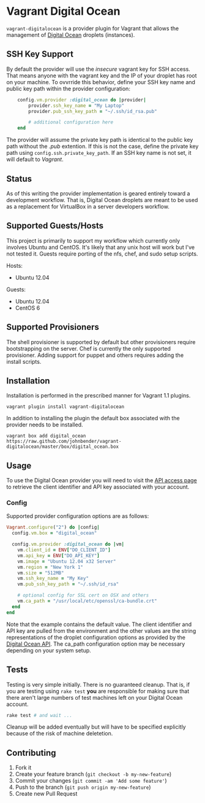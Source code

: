 # Vagrant Digital Ocean

`vagrant-digitalocean` is a provider plugin for Vagrant that allows the management of [Digital Ocean](https://www.digitalocean.com/) droplets (instances).

## SSH Key Support

By default the provider will use the *insecure* vagrant key for SSH access. That means anyone with the vagrant key and the IP of your droplet has root on your machine. To ovvrride this behavior, define your SSH key name and public key path within the provider configuration:

```ruby
    config.vm.provider :digital_ocean do |provider|
        provider.ssh_key_name = "My Laptop"
        provider.pub_ssh_key_path = "~/.ssh/id_rsa.pub"

        # additional configuration here
    end
```

The provider will assume the private key path is identical to the public key path without the *.pub* extention. If this is not the case, define the private key path using `config.ssh.private_key_path`. If an SSH key name is not set, it will default to *Vagrant*.

## Status

As of this writing the provider implementation is geared entirely toward a development workflow. That is, Digital Ocean droplets are meant to be used as a replacement for VirtualBox in a server developers workflow.

## Supported Guests/Hosts

This project is primarily to support my workflow which currently only involves Ubuntu and CentOS. It's likely that any unix host will work but I've not tested it. Guests require porting of the nfs, chef, and sudo setup scripts.

Hosts:

* Ubuntu 12.04

Guests:

* Ubuntu 12.04
* CentOS 6

## Supported Provisioners

The shell provisioner is supported by default but other provisioners require bootstrapping on the server. Chef is currently the only supported provisioner. Adding support for puppet and others requires adding the install scripts.

## Installation

Installation is performed in the prescribed manner for Vagrant 1.1 plugins.

    vagrant plugin install vagrant-digitalocean

In addition to installing the plugin the default box associated with the provider needs to be installed.

    vagrant box add digital_ocean https://raw.github.com/johnbender/vagrant-digitalocean/master/box/digital_ocean.box

## Usage

To use the Digital Ocean provider you will need to visit the [API access page](https://www.digitalocean.com/api_access) to retrieve the client identifier and API key associated with your account.

### Config

Supported provider configuration options are as follows:

```ruby
Vagrant.configure("2") do |config|
  config.vm.box = "digital_ocean"

  config.vm.provider :digital_ocean do |vm|
    vm.client_id = ENV["DO_CLIENT_ID"]
    vm.api_key = ENV["DO_API_KEY"]
    vm.image = "Ubuntu 12.04 x32 Server"
    vm.region = "New York 1"
    vm.size = "512MB"
    vm.ssh_key_name = "My Key"
    vm.pub_ssh_key_path = "~/.ssh/id_rsa"

    # optional config for SSL cert on OSX and others
    vm.ca_path = "/usr/local/etc/openssl/ca-bundle.crt"
  end
end
```

Note that the example contains the default value. The client identifier and API key are pulled from the environment and the other values are the string representations of the droplet configuration options as provided by the [Digital Ocean API](https://www.digitalocean.com/api). The ca_path configuration option may be necessary depending on your system setup.

## Tests

Testing is very simple initially. There is no guaranteed cleanup. That is, if you are testing using `rake test` **you** are responsible for making sure that there aren't large numbers of test machines left on your Digital Ocean account.

```bash
rake test # and wait ...
```

Cleanup will be added eventually but will have to be specified explicitly because of the risk of machine deletetion.

## Contributing

1. Fork it
2. Create your feature branch (`git checkout -b my-new-feature`)
3. Commit your changes (`git commit -am 'Add some feature'`)
4. Push to the branch (`git push origin my-new-feature`)
5. Create new Pull Request
